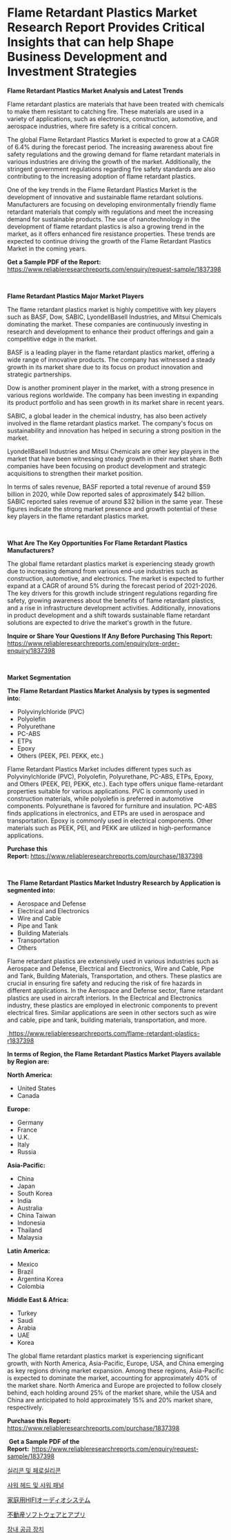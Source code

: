 <p><h1>Flame Retardant Plastics Market Research Report Provides Critical Insights that can help Shape Business Development and Investment Strategies</h1></p><p><strong>Flame Retardant Plastics Market Analysis and Latest Trends</strong></p>
<p><p>Flame retardant plastics are materials that have been treated with chemicals to make them resistant to catching fire. These materials are used in a variety of applications, such as electronics, construction, automotive, and aerospace industries, where fire safety is a critical concern.</p><p>The global Flame Retardant Plastics Market is expected to grow at a CAGR of 6.4% during the forecast period. The increasing awareness about fire safety regulations and the growing demand for flame retardant materials in various industries are driving the growth of the market. Additionally, the stringent government regulations regarding fire safety standards are also contributing to the increasing adoption of flame retardant plastics.</p><p>One of the key trends in the Flame Retardant Plastics Market is the development of innovative and sustainable flame retardant solutions. Manufacturers are focusing on developing environmentally friendly flame retardant materials that comply with regulations and meet the increasing demand for sustainable products. The use of nanotechnology in the development of flame retardant plastics is also a growing trend in the market, as it offers enhanced fire resistance properties. These trends are expected to continue driving the growth of the Flame Retardant Plastics Market in the coming years.</p></p>
<p><strong>Get a Sample PDF of the Report:&nbsp;</strong> <a href="https://www.reliableresearchreports.com/enquiry/request-sample/1837398">https://www.reliableresearchreports.com/enquiry/request-sample/1837398</a></p>
<p>&nbsp;</p>
<p><strong>Flame Retardant Plastics Major Market Players</strong></p>
<p><p>The flame retardant plastics market is highly competitive with key players such as BASF, Dow, SABIC, LyondellBasell Industries, and Mitsui Chemicals dominating the market. These companies are continuously investing in research and development to enhance their product offerings and gain a competitive edge in the market.</p><p>BASF is a leading player in the flame retardant plastics market, offering a wide range of innovative products. The company has witnessed a steady growth in its market share due to its focus on product innovation and strategic partnerships.</p><p>Dow is another prominent player in the market, with a strong presence in various regions worldwide. The company has been investing in expanding its product portfolio and has seen growth in its market share in recent years.</p><p>SABIC, a global leader in the chemical industry, has also been actively involved in the flame retardant plastics market. The company's focus on sustainability and innovation has helped in securing a strong position in the market.</p><p>LyondellBasell Industries and Mitsui Chemicals are other key players in the market that have been witnessing steady growth in their market share. Both companies have been focusing on product development and strategic acquisitions to strengthen their market position.</p><p>In terms of sales revenue, BASF reported a total revenue of around $59 billion in 2020, while Dow reported sales of approximately $42 billion. SABIC reported sales revenue of around $32 billion in the same year. These figures indicate the strong market presence and growth potential of these key players in the flame retardant plastics market.</p></p>
<p>&nbsp;</p>
<p><strong>What Are The Key Opportunities For Flame Retardant Plastics Manufacturers?</strong></p>
<p><p>The global flame retardant plastics market is experiencing steady growth due to increasing demand from various end-use industries such as construction, automotive, and electronics. The market is expected to further expand at a CAGR of around 5% during the forecast period of 2021-2026. The key drivers for this growth include stringent regulations regarding fire safety, growing awareness about the benefits of flame retardant plastics, and a rise in infrastructure development activities. Additionally, innovations in product development and a shift towards sustainable flame retardant solutions are expected to drive the market's growth in the future.</p></p>
<p><strong>Inquire or Share Your Questions If Any Before Purchasing This Report:</strong> <a href="https://www.reliableresearchreports.com/enquiry/pre-order-enquiry/1837398">https://www.reliableresearchreports.com/enquiry/pre-order-enquiry/1837398</a></p>
<p>&nbsp;</p>
<p><strong>Market Segmentation</strong></p>
<p><strong>The Flame Retardant Plastics Market Analysis by types is segmented into:</strong></p>
<p><ul><li>Polyvinylchloride (PVC)</li><li>Polyolefin</li><li>Polyurethane</li><li>PC-ABS</li><li>ETPs</li><li>Epoxy</li><li>Others (PEEK, PEI. PEKK, etc.)</li></ul></p>
<p><p>Flame Retardant Plastics Market includes different types such as Polyvinylchloride (PVC), Polyolefin, Polyurethane, PC-ABS, ETPs, Epoxy, and Others (PEEK, PEI, PEKK, etc.). Each type offers unique flame-retardant properties suitable for various applications. PVC is commonly used in construction materials, while polyolefin is preferred in automotive components. Polyurethane is favored for furniture and insulation. PC-ABS finds applications in electronics, and ETPs are used in aerospace and transportation. Epoxy is commonly used in electrical components. Other materials such as PEEK, PEI, and PEKK are utilized in high-performance applications.</p></p>
<p><strong>Purchase this Report:&nbsp;</strong><a href="https://www.reliableresearchreports.com/purchase/1837398">https://www.reliableresearchreports.com/purchase/1837398</a></p>
<p>&nbsp;</p>
<p><strong>The Flame Retardant Plastics Market Industry Research by Application is segmented into:</strong></p>
<p><ul><li>Aerospace and Defense</li><li>Electrical and Electronics</li><li>Wire and Cable</li><li>Pipe and Tank</li><li>Building Materials</li><li>Transportation</li><li>Others</li></ul></p>
<p><p>Flame retardant plastics are extensively used in various industries such as Aerospace and Defense, Electrical and Electronics, Wire and Cable, Pipe and Tank, Building Materials, Transportation, and others. These plastics are crucial in ensuring fire safety and reducing the risk of fire hazards in different applications. In the Aerospace and Defense sector, flame retardant plastics are used in aircraft interiors. In the Electrical and Electronics industry, these plastics are employed in electronic components to prevent electrical fires. Similar applications are seen in other sectors such as wire and cable, pipe and tank, building materials, transportation, and more.</p></p>
<p><a href="https://www.reliableresearchreports.com/flame-retardant-plastics-r1837398">&nbsp;https://www.reliableresearchreports.com/flame-retardant-plastics-r1837398</a></p>
<p><strong>In terms of Region, the Flame Retardant Plastics Market Players available by Region are:</strong></p>
<p>
    <p> <strong> North America: </strong>
        <ul>
            <li>United States</li>
            <li>Canada</li>
        </ul>
        </p> 
    <p> <strong> Europe: </strong>
        <ul>
            <li>Germany</li>
            <li>France</li>
            <li>U.K.</li>
            <li>Italy</li>
            <li>Russia</li>
        </ul>
        </p> 
    <p> <strong> Asia-Pacific: </strong>
        <ul>
            <li>China</li>
            <li>Japan</li>
            <li>South Korea</li>
            <li>India</li>
            <li>Australia</li>
            <li>China Taiwan</li>
            <li>Indonesia</li>
            <li>Thailand</li>
            <li>Malaysia</li>
        </ul>
        </p> 
    <p> <strong> Latin America: </strong>
        <ul>
            <li>Mexico</li>
            <li>Brazil</li>
            <li>Argentina Korea</li>
            <li>Colombia</li>
        </ul>
        </p> 
    <p> <strong> Middle East & Africa: </strong>
        <ul>
            <li>Turkey</li>
            <li>Saudi</li>
            <li>Arabia</li>
            <li>UAE</li>
            <li>Korea</li>
        </ul>
    </p>
    </p>
<p><p>The global flame retardant plastics market is experiencing significant growth, with North America, Asia-Pacific, Europe, USA, and China emerging as key regions driving market expansion. Among these regions, Asia-Pacific is expected to dominate the market, accounting for approximately 40% of the market share. North America and Europe are projected to follow closely behind, each holding around 25% of the market share, while the USA and China are anticipated to hold approximately 15% and 20% market share, respectively.</p></p>
<p><strong>Purchase this Report: </strong><a href="https://www.reliableresearchreports.com/purchase/1837398">https://www.reliableresearchreports.com/purchase/1837398</a></p>
<p>&nbsp;<strong>Get a Sample PDF of the Report:&nbsp;&nbsp;</strong><a href="https://www.reliableresearchreports.com/enquiry/request-sample/1837398">https://www.reliableresearchreports.com/enquiry/request-sample/1837398</a></p>
<p><strong></strong></p>
<p><p><a href="https://medium.com/@rogerking2023/%EA%B8%80%EB%A1%9C%EB%B2%8C-%EC%8B%A4%EB%A6%AC%EC%BD%98-%EB%B0%8F-%ED%8E%98%EB%A1%9C%EC%8B%A4%EB%A6%AC%EC%BD%98-%EC%8B%9C%EC%9E%A5%EC%9D%80-2024%EB%85%84%EB%B6%80%ED%84%B0-2031%EB%85%84%EA%B9%8C%EC%A7%80%EC%9D%98-%EA%B8%B0%EA%B0%84%EC%97%90-%EC%9D%98-%EC%97%B0%ED%8F%89%EA%B7%A0-%EC%84%B1%EC%9E%A5%EB%A5%A0%EB%A1%9C-%EC%84%B1%EC%9E%A5%ED%95%A0-%EA%B2%83%EC%9C%BC%EB%A1%9C-%EC%98%88%EC%83%81%EB%90%A9%EB%8B%88%EB%8B%A4-f1b195243299">실리콘 및 페로실리콘</a></p><p><a href="https://medium.com/@rogerking2023/%EA%B8%80%EB%A1%9C%EB%B2%8C-%EC%83%A4%EC%9B%8C%ED%97%A4%EB%93%9C-%EB%B0%8F-%EC%83%A4%EC%9B%8C%ED%8C%A8%EB%84%90-%EC%8B%9C%EC%9E%A5-%ED%98%84%ED%99%A9-2024%EB%85%84-2031%EB%85%84-%EB%B0%8F-%EC%A7%80%EC%97%AD-%EC%A0%9C%ED%92%88-%EB%B0%8F-%EC%B5%9C%EC%A2%85-%EC%82%AC%EC%9A%A9%EB%B3%84-%EC%98%88%EC%B8%A1-8c749a554a84">샤워 헤드 및 샤워 패널</a></p><p><a href="https://medium.com/@brayanborer2023/%E5%AE%B6%E5%BA%AD%E7%94%A8hifi%E3%82%AA%E3%83%BC%E3%83%87%E3%82%A3%E3%82%AA%E3%82%B7%E3%82%B9%E3%83%86%E3%83%A0%E5%B8%82%E5%A0%B4%E3%83%AC%E3%83%9D%E3%83%BC%E3%83%88-%E8%A3%BD%E5%93%81%E3%82%BF%E3%82%A4%E3%83%97-%E3%83%98%E3%83%83%E3%83%89%E3%83%A6%E3%83%8B%E3%83%83%E3%83%88-%E3%82%B9%E3%83%94%E3%83%BC%E3%82%AB%E3%83%BC-%E3%82%A2%E3%83%B3%E3%83%97-%E3%82%A8%E3%83%B3%E3%83%89%E3%83%A6%E3%83%BC%E3%82%B9-%E3%83%9B%E3%83%BC%E3%83%A0%E3%82%B9%E3%83%86%E3%83%AC%E3%82%AA%E3%83%AA%E3%82%B9%E3%83%8A%E3%83%BC-%E3%82%AA%E3%83%BC%E3%83%87%E3%82%A3%E3%82%AA%E3%83%9E%E3%83%8B%E3%82%A2-%E3%83%9B%E3%83%BC%E3%83%A0%E3%82%AA%E3%83%BC%E3%83%87%E3%82%A3%E3%82%AA%E6%84%9B%E5%A5%BD%E5%AE%B6-%E3%81%8A%E3%82%88%E3%81%B32024%E5%B9%B4%E3%81%8B%E3%82%892-427fbebb2007">家庭用HIFIオーディオシステム</a></p><p><a href="https://medium.com/@brayanborer2023/%E4%B8%8D%E5%8B%95%E7%94%A3%E3%82%BD%E3%83%95%E3%83%88%E3%82%A6%E3%82%A7%E3%82%A2-%E3%82%A2%E3%83%97%E3%83%AA%E3%81%AE%E5%B8%82%E5%A0%B4%E8%A6%8F%E6%A8%A1%E3%81%A8%E3%82%B7%E3%82%A7%E3%82%A2%E5%88%86%E6%9E%90-%E6%88%90%E9%95%B7%E3%81%AE%E3%83%88%E3%83%AC%E3%83%B3%E3%83%89%E3%81%A8%E4%BA%88%E6%B8%AC-2024%E5%B9%B4-2031%E5%B9%B4-0909c24c0a7d">不動産ソフトウェアとアプリ</a></p><p><a href="https://github.com/regina00882/Market-Research-Report-List-1/blob/main/5108094140096.md">장내 공급 장치</a></p></p>